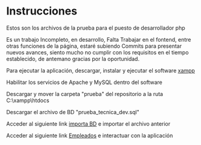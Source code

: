# Instrucciones

Estos son los archivos de la prueba para el puesto de desarrollador php

Es un trabajo Incompleto, en desarrollo, Falta Trabajar en el fontend, entre otras funciones de la página, estaré subiendo Commits para presentar nuevos avances, siento mucho no cumplir con los requisitos en el tiempo establecido, de antemano gracias por la oportunidad.

Para ejecutar la aplicación, descargar, instalar y ejecutar el software [xampp](https://downloadsapachefriends.global.ssl.fastly.net/7.4.29/xampp-windows-x64-7.4.29-1-VC15-installer.exe?from_af=true) 

Habilitar los servicios de Apache y MySQL dentro del software

Descargar y mover la carpeta "prueba" del repositorio a la ruta C:\xampp\htdocs

Descargar el archivo de BD "prueba_tecnica_dev.sql"

Acceder al siguiente link [importa BD](http://localhost/phpmyadmin/index.php?route=/server/import) e importar el archivo anterior 

Acceder al siguiente link [Empleados](http://localhost/prueba/) e interactuar con la aplicación
